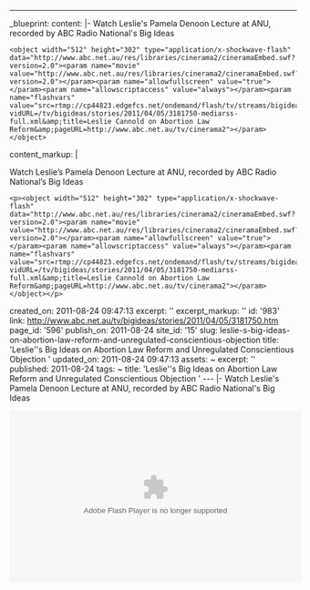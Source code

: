 ---
_blueprint:
  content: |-
    Watch Leslie's Pamela Denoon Lecture at ANU, recorded by ABC Radio National's Big Ideas

    <object width="512" height="302" type="application/x-shockwave-flash" data="http://www.abc.net.au/res/libraries/cinerama2/cineramaEmbed.swf?version=2.0"><param name="movie" value="http://www.abc.net.au/res/libraries/cinerama2/cineramaEmbed.swf?version=2.0"></param><param name="allowfullscreen" value="true"></param><param name="allowscriptaccess" value="always"></param><param name="flashvars" value="src=rtmp://cp44823.edgefcs.net/ondemand/flash/tv/streams/bigideas/anu_lesliecannold_full_hi.flv&amp;width=512&amp;height=288&amp;imageURL=http://www.abc.net.au/tv/bigideas/browse/video_popup.htm?vidURL=/tv/bigideas/stories/2011/04/05/3181750-mediarss-full.xml&amp;title=Leslie Cannold on Abortion Law Reform&amp;pageURL=http://www.abc.net.au/tv/cinerama2"></param></object>
  content_markup: |
    <p>Watch Leslie&rsquo;s Pamela Denoon Lecture at ANU, recorded by ABC Radio National&rsquo;s Big Ideas</p>

    <p><object width="512" height="302" type="application/x-shockwave-flash" data="http://www.abc.net.au/res/libraries/cinerama2/cineramaEmbed.swf?version=2.0"><param name="movie" value="http://www.abc.net.au/res/libraries/cinerama2/cineramaEmbed.swf?version=2.0"></param><param name="allowfullscreen" value="true"></param><param name="allowscriptaccess" value="always"></param><param name="flashvars" value="src=rtmp://cp44823.edgefcs.net/ondemand/flash/tv/streams/bigideas/anu_lesliecannold_full_hi.flv&amp;width=512&amp;height=288&amp;imageURL=http://www.abc.net.au/tv/bigideas/browse/video_popup.htm?vidURL=/tv/bigideas/stories/2011/04/05/3181750-mediarss-full.xml&amp;title=Leslie Cannold on Abortion Law Reform&amp;pageURL=http://www.abc.net.au/tv/cinerama2"></param></object></p>
  created_on: 2011-08-24 09:47:13
  excerpt: ''
  excerpt_markup: ''
  id: '983'
  link: http://www.abc.net.au/tv/bigideas/stories/2011/04/05/3181750.htm
  page_id: '596'
  publish_on: 2011-08-24
  site_id: '15'
  slug: leslie-s-big-ideas-on-abortion-law-reform-and-unregulated-conscientious-objection
  title: 'Leslie''s Big Ideas on Abortion Law Reform and Unregulated Conscientious
    Objection '
  updated_on: 2011-08-24 09:47:13
assets: ~
excerpt: ''
published: 2011-08-24
tags: ~
title: 'Leslie''s Big Ideas on Abortion Law Reform and Unregulated Conscientious Objection '
--- |-
  Watch Leslie's Pamela Denoon Lecture at ANU, recorded by ABC Radio National's Big Ideas

  <object width="512" height="302" type="application/x-shockwave-flash" data="http://www.abc.net.au/res/libraries/cinerama2/cineramaEmbed.swf?version=2.0"><param name="movie" value="http://www.abc.net.au/res/libraries/cinerama2/cineramaEmbed.swf?version=2.0"></param><param name="allowfullscreen" value="true"></param><param name="allowscriptaccess" value="always"></param><param name="flashvars" value="src=rtmp://cp44823.edgefcs.net/ondemand/flash/tv/streams/bigideas/anu_lesliecannold_full_hi.flv&amp;width=512&amp;height=288&amp;imageURL=http://www.abc.net.au/tv/bigideas/browse/video_popup.htm?vidURL=/tv/bigideas/stories/2011/04/05/3181750-mediarss-full.xml&amp;title=Leslie Cannold on Abortion Law Reform&amp;pageURL=http://www.abc.net.au/tv/cinerama2"></param></object>
